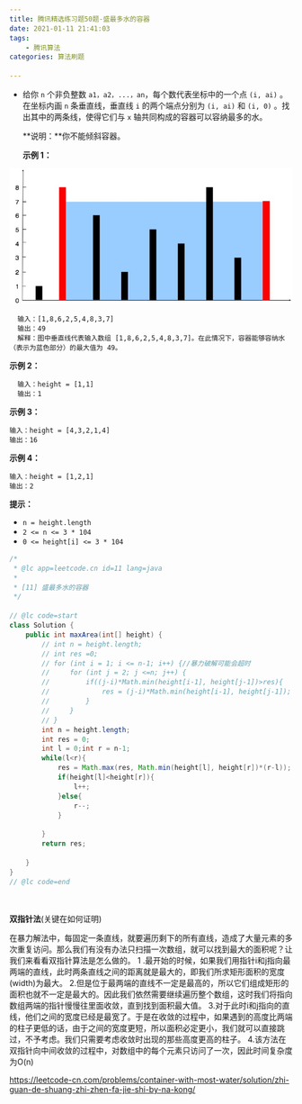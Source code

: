```yaml
---
title: 腾讯精选练习题50题-盛最多水的容器
date: 2021-01-11 21:41:03
tags:
	- 腾讯算法
categories: 算法刷题

---
```




- 给你 `n` 个非负整数 `a1，a2，...，an`，每个数代表坐标中的一个点 `(i, ai)` 。在坐标内画 `n` 条垂直线，垂直线 `i` 的两个端点分别为 `(i, ai)` 和 `(i, 0)` 。找出其中的两条线，使得它们与 `x` 轴共同构成的容器可以容纳最多的水。

  **说明：**你不能倾斜容器。

   
  
  **示例 1：**
  

![img](腾讯精选练习题50题-盛最多水的容器.assets/question_11.jpg)

```
  输入：[1,8,6,2,5,4,8,3,7]
  输出：49 
  解释：图中垂直线代表输入数组 [1,8,6,2,5,4,8,3,7]。在此情况下，容器能够容纳水（表示为蓝色部分）的最大值为 49。
```

**示例 2：**

```
  输入：height = [1,1]
  输出：1
```

  **示例 3：**

  ```
输入：height = [4,3,2,1,4]
  输出：16
  ```

  **示例 4：**

  ```
  输入：height = [1,2,1]
  输出：2
  ```

   

  **提示：**

  - `n = height.length`
  - `2 <= n <= 3 * 104`
  - `0 <= height[i] <= 3 * 104`

```java
/*
 * @lc app=leetcode.cn id=11 lang=java
 *
 * [11] 盛最多水的容器
 */

// @lc code=start
class Solution {
    public int maxArea(int[] height) {
        // int n = height.length;
        // int res =0;
        // for (int i = 1; i <= n-1; i++) {//暴力破解可能会超时
        //     for (int j = 2; j <=n; j++) {
        //         if((j-i)*Math.min(height[i-1], height[j-1])>res){
        //             res = (j-i)*Math.min(height[i-1], height[j-1]);
        //         }
        //     }
        // }
        int n = height.length;
        int res = 0;
        int l = 0;int r = n-1;
        while(l<r){
            res = Math.max(res, Math.min(height[l], height[r])*(r-l));
            if(height[l]<height[r]){
                l++;
            }else{
                r--;
            }

        }
        return res;

    }
}
// @lc code=end




```





**双指针法**(关键在如何证明)

在暴力解法中，每固定一条直线，就要遍历剩下的所有直线，造成了大量元素的多次重复访问。那么我们有没有办法只扫描一次数组，就可以找到最大的面积呢？让我们来看看双指针算法是怎么做的。
1 .最开始的时候，如果我们用指针i和j指向最两端的直线，此时两条直线之间的距离就是最大的，即我们所求矩形面积的宽度(width)为最大。
  		2.但是位于最两端的直线不一定是最高的，所以它们组成矩形的面积也就不一定是最大的。因此我们依然需要继续遍历整个数组，这时我们将指向数组两端的指针慢慢往里面收敛，直到找到面积最大值。
			3.对于此时i和j指向的直线，他们之间的宽度已经是最宽了。于是在收敛的过程中，如果遇到的高度比两端的柱子更低的话，由于之间的宽度更短，所以面积必定更小，我们就可以直接跳过，不予考虑。我们只需要考虑收敛时出现的那些高度更高的柱子。
		4.该方法在双指针向中间收敛的过程中，对数组中的每个元素只访问了一次，因此时间复杂度为O(n)

https://leetcode-cn.com/problems/container-with-most-water/solution/zhi-guan-de-shuang-zhi-zhen-fa-jie-shi-by-na-kong/

